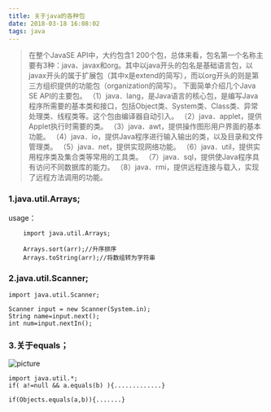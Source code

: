 ```yaml
---
title: 关于java的各种包
date: 2018-03-18 16:08:02
tags: java
---
```

>在整个JavaSE API中，大约包含1 200个包，总体来看，包名第一个名称主要有3种：java、javax和org。其中以java开头的包名是基础语言包，以javax开头的属于扩展包（其中x是extend的简写），而以org开头的则是第三方组织提供的功能包（organization的简写）。
下面简单介绍几个Java SE API的主要包。
（1）java．lang，是Java语言的核心包，是编写Java程序所需要的基本类和接口，包括Object类、System类、Class类、异常处理类、线程类等。这个包由编译器自动引入。
（2）java．applet，提供Applet执行时需要的类。
（3）java．awt，提供操作图形用户界面的基本功能。
（4）java．io，提供Java程序进行输入输出的类，以及目录和文件管理类。
（5）java．net，提供实现网络功能。
（6）java．util，提供实用程序类及集合类等常用的工具类。
（7）java．sql，提供使Java程序具有访问不同数据库的能力。
（8）java．rmi，提供远程连接与载入，实现了远程方法调用的功能。

### 1.java.util.Arrays;
usage：
```
    import java.util.Arrays;
	
    Arrays.sort(arr);//升序排序
    Arrays.toString(arr);//将数组转为字符串
```
### 2.java.util.Scanner;
```
import java.util.Scanner;

Scanner input = new Scanner(System.in);
String name=input.next();
int num=input.nextIn();
```
### 3.关于equals；
![picture](https://app.yinxiang.com/shard/s66/res/b54e0615-29f3-41f6-862e-1988e5fa0b89 "picture")
```
import java.util.*;
if( a!=null && a.equals(b) ){.............}

if(Objects.equals(a,b)){.......}

```



